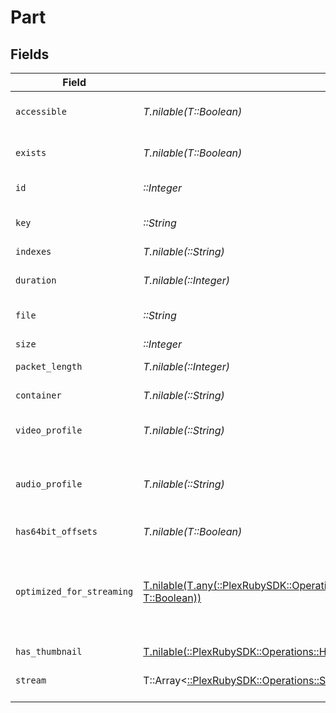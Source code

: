 # Part


## Fields

| Field                                                                                                                                                               | Type                                                                                                                                                                | Required                                                                                                                                                            | Description                                                                                                                                                         | Example                                                                                                                                                             |
| ------------------------------------------------------------------------------------------------------------------------------------------------------------------- | ------------------------------------------------------------------------------------------------------------------------------------------------------------------- | ------------------------------------------------------------------------------------------------------------------------------------------------------------------- | ------------------------------------------------------------------------------------------------------------------------------------------------------------------- | ------------------------------------------------------------------------------------------------------------------------------------------------------------------- |
| `accessible`                                                                                                                                                        | *T.nilable(T::Boolean)*                                                                                                                                             | :heavy_minus_sign:                                                                                                                                                  | Indicates if the part is accessible.                                                                                                                                | true                                                                                                                                                                |
| `exists`                                                                                                                                                            | *T.nilable(T::Boolean)*                                                                                                                                             | :heavy_minus_sign:                                                                                                                                                  | Indicates if the part exists.                                                                                                                                       | true                                                                                                                                                                |
| `id`                                                                                                                                                                | *::Integer*                                                                                                                                                         | :heavy_check_mark:                                                                                                                                                  | Unique part identifier.                                                                                                                                             | 418385                                                                                                                                                              |
| `key`                                                                                                                                                               | *::String*                                                                                                                                                          | :heavy_check_mark:                                                                                                                                                  | Key to access this part.                                                                                                                                            | /library/parts/418385/1735864239/file.mkv                                                                                                                           |
| `indexes`                                                                                                                                                           | *T.nilable(::String)*                                                                                                                                               | :heavy_minus_sign:                                                                                                                                                  | N/A                                                                                                                                                                 | sd                                                                                                                                                                  |
| `duration`                                                                                                                                                          | *T.nilable(::Integer)*                                                                                                                                              | :heavy_minus_sign:                                                                                                                                                  | Duration of the part in milliseconds.                                                                                                                               | 9610350                                                                                                                                                             |
| `file`                                                                                                                                                              | *::String*                                                                                                                                                          | :heavy_check_mark:                                                                                                                                                  | File path for the part.                                                                                                                                             | /mnt/Movies_1/W/Wicked (2024).mkv                                                                                                                                   |
| `size`                                                                                                                                                              | *::Integer*                                                                                                                                                         | :heavy_check_mark:                                                                                                                                                  | File size in bytes.                                                                                                                                                 | 30649952104                                                                                                                                                         |
| `packet_length`                                                                                                                                                     | *T.nilable(::Integer)*                                                                                                                                              | :heavy_minus_sign:                                                                                                                                                  | N/A                                                                                                                                                                 | 188                                                                                                                                                                 |
| `container`                                                                                                                                                         | *T.nilable(::String)*                                                                                                                                               | :heavy_minus_sign:                                                                                                                                                  | Container format of the part.                                                                                                                                       | mkv                                                                                                                                                                 |
| `video_profile`                                                                                                                                                     | *T.nilable(::String)*                                                                                                                                               | :heavy_minus_sign:                                                                                                                                                  | Video profile for the part.                                                                                                                                         | main 10                                                                                                                                                             |
| `audio_profile`                                                                                                                                                     | *T.nilable(::String)*                                                                                                                                               | :heavy_minus_sign:                                                                                                                                                  | The audio profile used for the media (e.g., DTS, Dolby Digital, etc.).                                                                                              | dts                                                                                                                                                                 |
| `has64bit_offsets`                                                                                                                                                  | *T.nilable(T::Boolean)*                                                                                                                                             | :heavy_minus_sign:                                                                                                                                                  | N/A                                                                                                                                                                 | false                                                                                                                                                               |
| `optimized_for_streaming`                                                                                                                                           | [T.nilable(T.any(::PlexRubySDK::Operations::GetRecentlyAddedOptimizedForStreaming1, T::Boolean))](../../models/operations/getrecentlyaddedoptimizedforstreaming.md) | :heavy_minus_sign:                                                                                                                                                  | Has this media been optimized for streaming. NOTE: This can be 0, 1, false or true                                                                                  |                                                                                                                                                                     |
| `has_thumbnail`                                                                                                                                                     | [T.nilable(::PlexRubySDK::Operations::HasThumbnail)](../../models/operations/hasthumbnail.md)                                                                       | :heavy_minus_sign:                                                                                                                                                  | N/A                                                                                                                                                                 | 1                                                                                                                                                                   |
| `stream`                                                                                                                                                            | T::Array<[::PlexRubySDK::Operations::Stream](../../models/operations/stream.md)>                                                                                    | :heavy_minus_sign:                                                                                                                                                  | An array of streams for this part.                                                                                                                                  |                                                                                                                                                                     |